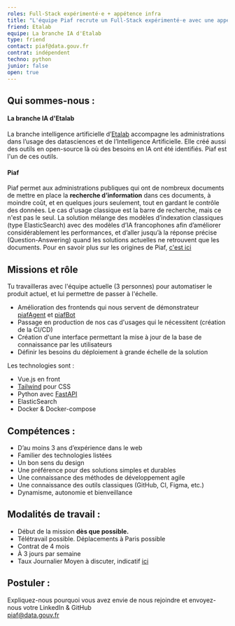 ```yaml
---
roles: Full-Stack expérimenté·e + appétence infra
title: "L'équipe Piaf recrute un Full-Stack expérimenté·e avec une appétence pour l'infra"
friend: Etalab
equipe: La branche IA d'Etalab
type: friend
contact: piaf@data.gouv.fr
contrat: indépendent
techno: python
junior: false
open: true
---
```


## Qui sommes-nous : 

#### La branche IA d'Etalab

La branche intelligence artificielle d’[Etalab](https://www.etalab.gouv.fr/) accompagne les administrations dans l’usage des datasciences et de l’Intelligence Artificielle. Elle créé aussi des outils en open-source là où des besoins en IA ont été identifiés. Piaf est l'un de ces outils.  
 
#### Piaf
Piaf permet aux administrations publiques qui ont de nombreux documents de mettre en place la **recherche d’information** dans ces documents, à moindre coût, et en quelques jours seulement, tout en gardant le contrôle des données. Le cas d'usage classique est la barre de recherche, mais ce n'est pas le seul. 
La solution mélange des modèles d’indexation classiques (type ElasticSearch) avec des modèles d’IA francophones afin d’améliorer considérablement les performances, et d’aller jusqu’à la réponse précise (Question-Answering) quand les solutions actuelles ne retrouvent que les documents. Pour en savoir plus sur les origines de Piaf, [c'est ici](https://piaf.etalab.studio/)

## Missions et rôle

Tu travailleras avec l'équipe actuelle (3 personnes) pour automatiser le produit actuel, et lui permettre de passer à l'échelle. 

- Amélioration des frontends qui nous servent de démonstrateur [piafAgent](https://github.com/etalab-ia/piaf_agent) et [piafBot](https://github.com/fabnumdef/chatbot-template/tree/service_public)
- Passage en production de nos cas d'usages qui le nécessitent (création de la CI/CD)
- Création d'une interface permettant la mise à jour de la base de connaissance par les utilisateurs
- Définir les besoins du déploiement à grande échelle de la solution 


Les technologies sont :

* Vue.js en front
* [Tailwind](https://tailwindcss.com/) pour CSS
* Python avec [FastAPI](https://fastapi.tiangolo.com/)
* ElasticSearch
* Docker & Docker-compose

## Compétences :

* D’au moins 3 ans d’expérience dans le web
* Familier des technologies listées
* Un bon sens du design
* Une préférence pour des solutions simples et durables
* Une connaissance des méthodes de développement agile
* Une connaissance des outils classiques (GitHub, CI, Figma, etc.)
* Dynamisme, autonomie et bienveillance


## Modalités de travail :

* Début de la mission **dès que possible.**
* Télétravail possible. Déplacements à Paris possible
* Contrat de 4 mois
* À 3 jours par semaine
* Taux Journalier Moyen à discuter, indicatif [ici](https://doc.incubateur.net/communaute/travailler-a-beta-gouv/recrutement/remuneration)

## Postuler :

Expliquez-nous pourquoi vous avez envie de nous rejoindre et envoyez-nous votre LinkedIn & GitHub  
piaf@data.gouv.fr
